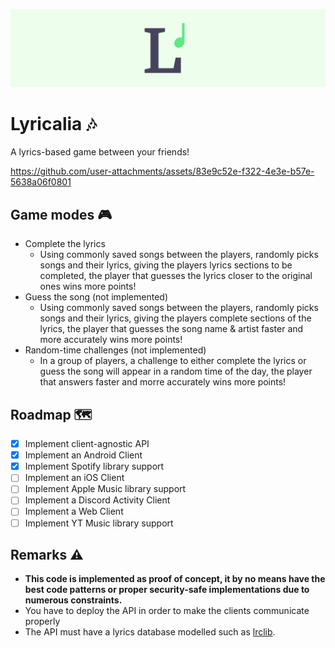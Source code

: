 ![Lyricalia Banner](https://github.com/MarconiGRF/Lyricalia/blob/main/design/banner.png?raw=true)
# Lyricalia 🎶
A lyrics-based game between your friends!

https://github.com/user-attachments/assets/83e9c52e-f322-4e3e-b57e-5638a06f0801

## Game modes 🎮
- Complete the lyrics
    - Using commonly saved songs between the players, randomly picks songs and their lyrics, giving the players lyrics sections to be completed, the player that guesses the lyrics closer to the original ones wins more points!
- Guess the song (not implemented)
    - Using commonly saved songs between the players, randomly picks songs and their lyrics, giving the players complete sections of the lyrics, the player that guesses the song name & artist faster and more accurately wins more points!
- Random-time challenges (not implemented)
    - In a group of players, a challenge to either complete the lyrics or guess the song will appear in a random time of the day, the player that answers faster and morre accurately wins more points!

## Roadmap 🗺️
- [x] Implement client-agnostic API
- [x] Implement an Android Client
- [x] Implement Spotify library support
- [ ] Implement an iOS Client
- [ ] Implement Apple Music library support
- [ ] Implement a Discord Activity Client
- [ ] Implement a Web Client
- [ ] Implement YT Music library support

## Remarks ⚠️
- **This code is implemented as proof of concept, it by no means have the best code patterns or proper security-safe implementations due to numerous constraints.**
- You have to deploy the API in order to make the clients communicate properly
- The API must have a lyrics database modelled such as [lrclib](https://github.com/tranxuanthang/lrclib).
